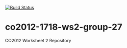 [![Build Status](https://travis-ci.com/UOL-CS/co2012-1718-ws2-group-27.svg?token=hQ1cWgzWaVvRySRyxLsq&branch=master)](https://travis-ci.com/UOL-CS/co2012-1718-ws2-group-27)
# co2012-1718-ws2-group-27
CO2012 Worksheet 2 Repository

